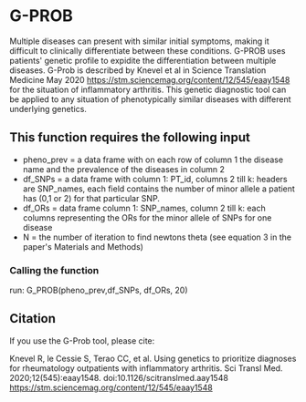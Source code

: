 
# G-PROB

Multiple diseases can present with similar initial symptoms, making it difficult to clinically differentiate between these conditions. G-PROB uses patients' genetic profile to expidite the differentiation between multiple diseases. G-Prob is described by Knevel et al in Science Translation Medicine May 2020 https://stm.sciencemag.org/content/12/545/eaay1548 for the situation of inflammatory arthritis. This genetic diagnostic tool can be applied to any situation of phenotypically similar diseases with different underlying genetics.

## This function requires the following input
- pheno_prev = a data frame with on each row of column 1 the  disease name and the prevalence of the diseases in column 2 
-  df_SNPs = a data frame with column 1: PT_id, columns 2 till k: headers are SNP_names, each field contains the number of minor allele a patient has (0,1 or 2) for that particular SNP. 
-  df_ORs = data frame column 1: SNP_names, column 2 till k: each columns representing the ORs for the minor allele of SNPs for one disease 
-  N = the number of iteration to find newtons theta (see equation 3 in the paper's Materials and Methods)

### Calling the function 
run:
G_PROB(pheno_prev,df_SNPs, df_ORs, 20)


## Citation
If you use the G-Prob tool, please cite:

Knevel R, le Cessie S, Terao CC, et al. Using genetics to prioritize diagnoses for rheumatology outpatients with inflammatory arthritis. Sci Transl Med. 2020;12(545):eaay1548. doi:10.1126/scitranslmed.aay1548
https://stm.sciencemag.org/content/12/545/eaay1548

